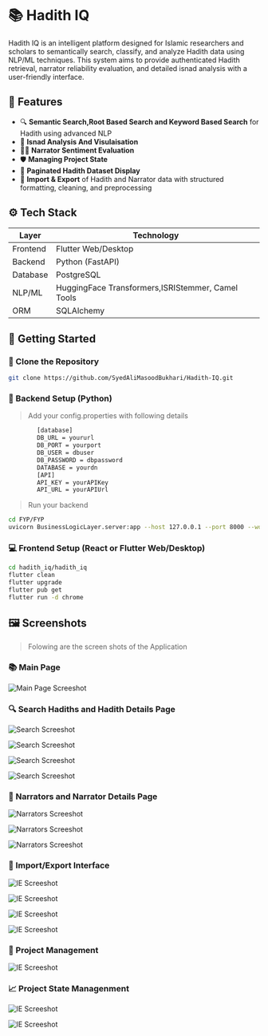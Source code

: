 # 📚 Hadith IQ

Hadith IQ is an intelligent platform designed for Islamic researchers and scholars to semantically search, classify, and analyze Hadith data using NLP/ML techniques. This system aims to provide authenticated Hadith retrieval, narrator reliability evaluation, and detailed isnad analysis with a user-friendly interface.


## 🧠 Features

- 🔍 **Semantic Search,Root Based Search and Keyword Based Search** for Hadith using advanced NLP
- 🧵 **Isnad Analysis And Visulaisation**
- 🧑‍🏫 **Narrator Sentiment Evaluation**
- 🛡️ **Managing Project State** 
- 📁 **Paginated Hadith Dataset Display**
- 🔄 **Import & Export** of Hadith and Narrator data with structured formatting, cleaning, and preprocessing



## ⚙️ Tech Stack

| Layer        | Technology                                        |
|--------------|---------------------------------------------------|
| Frontend     | Flutter Web/Desktop                               |
| Backend      | Python (FastAPI)                                  |
| Database     | PostgreSQL                                        |
| NLP/ML       | HuggingFace Transformers,ISRIStemmer, Camel Tools |
| ORM          | SQLAlchemy                                        |



## 🚀 Getting Started

### 📂 Clone the Repository

```bash
git clone https://github.com/SyedAliMasoodBukhari/Hadith-IQ.git
```

### 🔧 Backend Setup (Python)

> Add your config.properties with following details
```bash
        [database]
        DB_URL = yoururl
        DB_PORT = yourport
        DB_USER = dbuser
        DB_PASSWORD = dbpassword
        DATABASE = yourdn
        [API]
        API_KEY = yourAPIKey
        API_URL = yourAPIUrl
```
> Run your backend

```bash
cd FYP/FYP
uvicorn BusinessLogicLayer.server:app --host 127.0.0.1 --port 8000 --workers 4
```


### 💻 Frontend Setup (React or Flutter Web/Desktop)

```bash
cd hadith_iq/hadith_iq
flutter clean
flutter upgrade
flutter pub get
flutter run -d chrome
```

## 🖼️ Screenshots

> Folowing are the screen shots of the Application
### 📚 Main Page
![Main Page Screeshot](https://github.com/SyedAliMasoodBukhari/Hadith-IQ/blob/e7d0720d8b4e0dac453c0035015b1b78c71c9d3b/Screenshots/hadith_iq%20(1).png)

### 🔍 Search Hadiths and Hadith Details Page

![Search Screeshot](https://github.com/SyedAliMasoodBukhari/Hadith-IQ/blob/ceb8c08599a2ed609208b2103e007a4a59a0ecd0/Screenshots/hadith_iq%20(11).png)

![Search Screeshot](https://github.com/SyedAliMasoodBukhari/Hadith-IQ/blob/ceb8c08599a2ed609208b2103e007a4a59a0ecd0/Screenshots/hadith_iq%20(12).png)

![Search Screeshot](https://github.com/SyedAliMasoodBukhari/Hadith-IQ/blob/ceb8c08599a2ed609208b2103e007a4a59a0ecd0/Screenshots/hadith_iq%20(13).png)

![Search Screeshot](https://github.com/SyedAliMasoodBukhari/Hadith-IQ/blob/ceb8c08599a2ed609208b2103e007a4a59a0ecd0/Screenshots/hadith_iq%20(16).png)


### 👤 Narrators and Narrator Details Page 

![Narrators Screeshot](https://github.com/SyedAliMasoodBukhari/Hadith-IQ/blob/a02d576b603f94f5f244d61fe71fa06e6692c20b/Screenshots/hadith_iq(19).png)

![Narrators Screeshot](https://github.com/SyedAliMasoodBukhari/Hadith-IQ/blob/ceb8c08599a2ed609208b2103e007a4a59a0ecd0/Screenshots/hadith_iq%20(18).png)

![Narrators Screeshot](https://github.com/SyedAliMasoodBukhari/Hadith-IQ/blob/a02d576b603f94f5f244d61fe71fa06e6692c20b/Screenshots/hadith_iq%20(3).png)


### 🔄 Import/Export Interface

![IE Screeshot](https://github.com/SyedAliMasoodBukhari/Hadith-IQ/blob/a02d576b603f94f5f244d61fe71fa06e6692c20b/Screenshots/hadith_iq%20(7).png)

![IE Screeshot](https://github.com/SyedAliMasoodBukhari/Hadith-IQ/blob/a02d576b603f94f5f244d61fe71fa06e6692c20b/Screenshots/hadith_iq%20(8).png)

![IE Screeshot](https://github.com/SyedAliMasoodBukhari/Hadith-IQ/blob/a02d576b603f94f5f244d61fe71fa06e6692c20b/Screenshots/hadith_iq%20(9).png)

![IE Screeshot](https://github.com/SyedAliMasoodBukhari/Hadith-IQ/blob/a02d576b603f94f5f244d61fe71fa06e6692c20b/Screenshots/hadith_iq%20(10).png)


### 🧩 Project Management

![IE Screeshot](https://github.com/SyedAliMasoodBukhari/Hadith-IQ/blob/a02d576b603f94f5f244d61fe71fa06e6692c20b/Screenshots/hadith_iq%20(6).png)

### 📈 Project State Managenment

![IE Screeshot](https://github.com/SyedAliMasoodBukhari/Hadith-IQ/blob/a02d576b603f94f5f244d61fe71fa06e6692c20b/Screenshots/hadith_iq%20(14).png)

![IE Screeshot](https://github.com/SyedAliMasoodBukhari/Hadith-IQ/blob/a02d576b603f94f5f244d61fe71fa06e6692c20b/Screenshots/hadith_iq%20(15).png)


